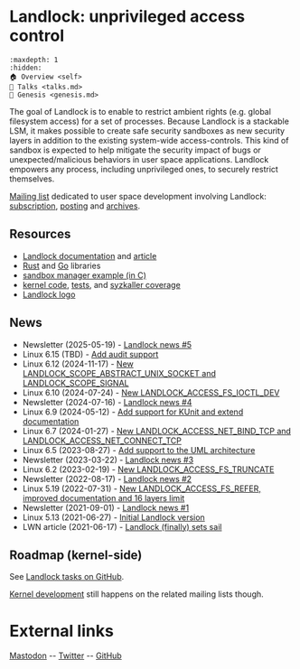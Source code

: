 # Landlock: unprivileged access control

```{toctree}
:maxdepth: 1
:hidden:
🏠 Overview <self>
🎤 Talks <talks.md>
🌱 Genesis <genesis.md>
```

The goal of Landlock is to enable to restrict ambient rights (e.g. global
filesystem access) for a set of processes.  Because Landlock is a stackable
LSM, it makes possible to create safe security sandboxes as new security layers
in addition to the existing system-wide access-controls. This kind of sandbox
is expected to help mitigate the security impact of bugs or
unexpected/malicious behaviors in user space applications.  Landlock empowers
any process, including unprivileged ones, to securely restrict themselves.

[Mailing list](https://subspace.kernel.org/lists.linux.dev.html) dedicated to user space development involving Landlock: [subscription](mailto:landlock+subscribe@lists.linux.dev), [posting](mailto:landlock@lists.linux.dev) and [archives](https://lore.kernel.org/landlock/).

## Resources

- [Landlock documentation](https://docs.kernel.org/userspace-api/landlock.html) and [article](talks/2024-06-06_landlock-article.pdf)
- [Rust](https://crates.io/crates/landlock) and [Go](https://pkg.go.dev/github.com/landlock-lsm/go-landlock/landlock) libraries
- [sandbox manager example (in C)](https://git.kernel.org/pub/scm/linux/kernel/git/torvalds/linux.git/tree/samples/landlock/sandboxer.c)
- [kernel code](https://git.kernel.org/pub/scm/linux/kernel/git/torvalds/linux.git/tree/security/landlock), [tests](https://git.kernel.org/pub/scm/linux/kernel/git/torvalds/linux.git/tree/tools/testing/selftests/landlock), and [syzkaller coverage](https://syzkaller.appspot.com/upstream)
- [Landlock logo](https://github.com/landlock-lsm/landlock-logo)

## News

- Newsletter (2025-05-19) - [Landlock news #5](https://lore.kernel.org/landlock/20250519.ceihohf6a3uT@digikod.net/)
- Linux 6.15 (TBD) - [Add audit support](https://git.kernel.org/torvalds/c/72885116069abdd05c245707c3989fc605632970)
- Linux 6.12 (2024-11-17) - [New LANDLOCK_SCOPE_ABSTRACT_UNIX_SOCKET and LANDLOCK_SCOPE_SIGNAL](https://git.kernel.org/torvalds/c/e1b061b444fb01c237838f0d8238653afe6a8094)
- Linux 6.10 (2024-07-24) - [New LANDLOCK_ACCESS_FS_IOCTL_DEV](https://git.kernel.org/torvalds/c/2fc0e7892c10734c1b7c613ef04836d57d4676d5)
- Newsletter (2024-07-16) - [Landlock news #4](https://lore.kernel.org/landlock/20240716.yui4Iezai8ae@digikod.net/)
- Linux 6.9 (2024-05-12) - [Add support for KUnit and extend documentation](https://git.kernel.org/torvalds/c/35e886e88c803920644c9d3abb45a9ecb7f1e761)
- Linux 6.7 (2024-01-27) - [New LANDLOCK_ACCESS_NET_BIND_TCP and LANDLOCK_ACCESS_NET_CONNECT_TCP](https://git.kernel.org/torvalds/c/136cc1e1f5be75f57f1e0404b94ee1c8792cb07d)
- Linux 6.5 (2023-08-27) - [Add support to the UML architecture](https://git.kernel.org/torvalds/c/26642864f8b212964f80fbd69685eb850ced5f45)
- Newsletter (2023-03-22) - [Landlock news #3](https://lore.kernel.org/landlock/d4ed5733-d07b-5548-2534-a63e22906778@digikod.net/)
- Linux 6.2 (2023-02-19) - [New LANDLOCK_ACCESS_FS_TRUNCATE](https://git.kernel.org/torvalds/c/299e2b1967578b1442128ba8b3e86ed3427d3651)
- Newsletter (2022-08-17) - [Landlock news #2](https://lore.kernel.org/landlock/441bd1cd-03fd-8e30-c370-3d0f0263d564@digikod.net/)
- Linux 5.19 (2022-07-31) - [New LANDLOCK_ACCESS_FS_REFER, improved documentation and 16 layers limit](https://git.kernel.org/torvalds/c/cb44e4f061e16be65b8a16505e121490c66d30d0)
- Newsletter (2021-09-01) - [Landlock news #1](https://lore.kernel.org/landlock/2df4887a-1710-bba2-f49c-cd5b785bb565@digikod.net/)
- Linux 5.13 (2021-06-27) - [Initial Landlock version](https://git.kernel.org/torvalds/c/17ae69aba89dbfa2139b7f8024b757ab3cc42f59)
- LWN article (2021-06-17) - [Landlock (finally) sets sail](https://lwn.net/Articles/859908/)

## Roadmap (kernel-side)

See [Landlock tasks on GitHub](https://github.com/orgs/landlock-lsm/projects/1).

[Kernel development](https://docs.kernel.org/process/submitting-patches.html) still happens on the related mailing lists though.

# External links

[Mastodon](https://mastodon.social/@l0kod) -- [Twitter](https://twitter.com/l0kod) -- [GitHub](https://github.com/landlock-lsm)
